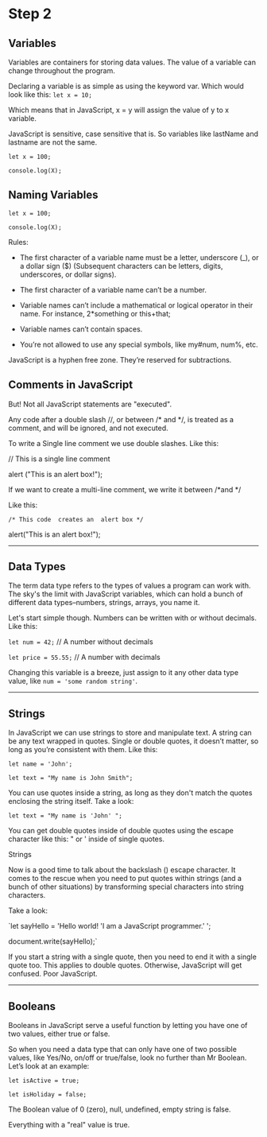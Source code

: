 # Step 2 #

## Variables ##
Variables are containers for storing data values. The value of a variable can change throughout the program.

Declaring a variable is as simple as using the keyword var. Which would look like this:
`let x = 10;`

Which means that in JavaScript, x = y will assign the value of y to x variable.

JavaScript is sensitive, case sensitive that is. So variables like lastName and lastname are not the same.

`let x = 100;`

`console.log(X);`

## Naming Variables ##

`let x = 100;`

`console.log(X);`

Rules:

+ The first character of a variable name must be a letter, underscore (_), or a dollar sign ($) (Subsequent characters can be letters, digits, underscores, or dollar signs).

+ The first character of a variable name can’t be a number.

+ Variable names can’t include a mathematical or logical operator in their name. For instance, 2*something or this+that;

+ Variable names can’t contain spaces.

+ You’re not allowed to use any special symbols, like my#num, num%, etc.

JavaScript is a hyphen free zone. They’re reserved for subtractions.


## Comments in JavaScript ##

But! Not all JavaScript statements are "executed".

Any code after a double slash //, or between /* and */, is treated as a comment, and will be ignored, and not executed.

To write a Single line comment we use double slashes. Like this:

// This is a single line comment

alert ("This is an alert box!"); 

If we want to create a multi-line comment, we write it between /*and */

Like this:

`/* This code 
creates an 
alert box */`

alert("This is an alert box!"); 

---
## Data Types ##

The term data type refers to the types of values a program can work with. The sky's the limit with JavaScript variables, which can hold a bunch of different data types–numbers, strings, arrays, you name it.

Let's start simple though. Numbers can be written with or without decimals. Like this:

`let num = 42;` // A number without decimals

`let price = 55.55;` // A number with decimals 

Changing this variable is a breeze, just assign to it any other data type value, like `num = 'some random string'`.

---
## Strings ##

In JavaScript we can use strings to store and manipulate text. A string can be any text wrapped in quotes. Single or double quotes, it doesn’t matter, so long as you’re consistent with them. Like this:

`let name = 'John';`

`let text = "My name is John Smith";`

You can use quotes inside a string, as long as they don't match the quotes enclosing the string itself. 
Take a look:

`let text = "My name is 'John' ";`

You can get double quotes inside of double quotes using the escape character like this: \" or \' inside of single quotes.

Strings

Now is a good time to talk about the backslash (\) escape character. It comes to the rescue when you need to put quotes within strings (and a bunch of other situations) by transforming special characters into string characters.

Take a look:

`let sayHello = 'Hello world! \'I am a JavaScript programmer.\' '; 

document.write(sayHello);`

If you start a string with a single quote, then you need to end it with a single quote too. This applies to double quotes. Otherwise, JavaScript will get confused. Poor JavaScript.

---
## Booleans ##

Booleans in JavaScript serve a useful function by letting you have one of two values, either true or false.

So when you need a data type that can only have one of two possible values, like Yes/No, on/off or true/false, look no further than Mr Boolean. Let’s look at an example:

`let isActive = true;`

`let isHoliday = false;`

The Boolean value of 0 (zero), null, undefined, empty string is false.

Everything with a "real" value is true.

